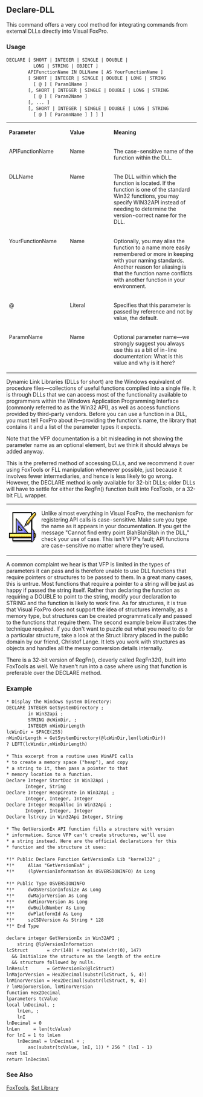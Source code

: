 ## Declare-DLL

This command offers a very cool method for integrating commands from external DLLs directly into Visual FoxPro.

### Usage

```foxpro
DECLARE [ SHORT | INTEGER | SINGLE | DOUBLE |
          LONG | STRING | OBJECT ]
        APIFunctionName IN DLLName [ AS YourFunctionName ]
        [ SHORT | INTEGER | SINGLE | DOUBLE | LONG | STRING
          [ @ ] [ Param1Name ]
        [, SHORT | INTEGER | SINGLE | DOUBLE | LONG | STRING
          [ @ ] [ Param2Name ]
        [, ... ]
        [, SHORT | INTEGER | SINGLE | DOUBLE | LONG | STRING
          [ @ ] [ ParamnName ] ] ] ]
```
<table>
<tr>
  <td width="32%" valign="top">
  <p><b>Parameter</b></p>
  </td>
  <td width=23% valign=top>
  <p><b>Value</b></p>
  </td>
  <td width=45% valign=top>
  <p><b>Meaning</b></p>
  </td>
 </tr>
<tr>
  <td width="32%" valign="top">
  <p>APIFunctionName</p>
  </td>
  <td width=23% valign=top>
  <p>Name</p>
  </td>
  <td width=45% valign=top>
  <p>The case-sensitive name of the function within the DLL.</p>
  </td>
 </tr>
<tr>
  <td width="32%" valign="top">
  <p>DLLName</p>
  </td>
  <td width=23% valign=top>
  <p>Name</p>
  </td>
  <td width=45% valign=top>
  <p>The DLL within which the function is located. If the function is one of the standard Win32 functions, you may specify WIN32API instead of needing to determine the version-correct name for the DLL.</p>
  </td>
 </tr>
<tr>
  <td width="32%" valign="top">
  <p>YourFunctionName</p>
  </td>
  <td width=23% valign=top>
  <p>Name</p>
  </td>
  <td width=45% valign=top>
  <p>Optionally, you may alias the function to a name more easily remembered or more in keeping with your naming standards. Another reason for aliasing is that the function name conflicts with another function in your environment.</p>
  </td>
 </tr>
<tr>
  <td width="32%" valign="top">
  <p>@</p>
  </td>
  <td width=23% valign=top>
  <p>Literal</p>
  </td>
  <td width=45% valign=top>
  <p>Specifies that this parameter is passed by reference and not by value, the default.</p>
  </td>
 </tr>
<tr>
  <td width="32%" valign="top">
  <p>Param<i>n</i>Name</p>
  </td>
  <td width=23% valign=top>
  <p>Name</p>
  </td>
  <td width=45% valign=top>
  <p>Optional parameter name&mdash;we strongly suggest you always use this as a bit of in-line documentation: What is this value and why is it here?</p>
  </td>
 </tr>
</table>

Dynamic Link Libraries (DLLs for short) are the Windows equivalent of procedure files&mdash;collections of useful functions compiled into a single file. It is through DLLs that we can access most of the functionality available to programmers within the Windows Application Programming Interface (commonly referred to as the Win32 API), as well as access functions provided by third-party vendors. Before you can use a function in a DLL, you must tell FoxPro about it&mdash;providing the function's name, the library that contains it and a list of the parameter types it expects.

Note that the VFP documentation is a bit misleading in not showing the parameter name as an optional element, but we think it should always be added anyway.

This is the preferred method of accessing DLLs, and we recommend it over using FoxTools or FLL manipulation whenever possible, just because it involves fewer intermediaries, and hence is less likely to go wrong. However, the DECLARE method is only available for 32-bit DLLs; older DLLs will have to settle for either the RegFn() function built into FoxTools, or a 32-bit FLL wrapper.

<table>
<tr>
  <td width="17%" valign="top">
<p><img width="87" height="88" src="Design.gif">
  </td>
  <td width=83%>
  <p>Unlike almost everything in Visual FoxPro, the mechanism for registering API calls is case-sensitive. Make sure you type the name as it appears in your documentation. If you get the message &quot;Cannot find entry point BlahBlahBlah in the DLL,&quot; check your use of case. This isn't VFP's fault; API functions are case-sensitive no matter where they're used.</p>
  </td>
 </tr>
</table>

A common complaint we hear is that VFP is limited in the types of parameters it can pass and is therefore unable to use DLL functions that require pointers or structures to be passed to them. In a great many cases, this is untrue. Most functions that require a pointer to a string will be just as happy if passed the string itself. Rather than declaring the function as requiring a DOUBLE to point to the string, modify your declaration to STRING and the function is likely to work fine. As for structures, it is true that Visual FoxPro does not support the idea of structures internally, as a memory type, but structures can be created programmatically and passed to the functions that require them. The second example below illustrates the technique required. If you don't want to puzzle out what you need to do for a particular structure, take a look at the Struct library placed in the public domain by our friend, Christof Lange. It lets you work with structures as objects and handles all the messy conversion details internally.

There is a 32-bit version of RegFn(), cleverly called RegFn32(), built into FoxTools as well. We haven't run into a case where using that function is preferable over the DECLARE method.

### Example

```foxpro
* Display the Windows System Directory:
DECLARE INTEGER GetSystemDirectory ;
        in Win32api ;
        STRING @cWinDir, ;
        INTEGER nWinDirLength
lcWinDir = SPACE(255)
nWinDirLength = GetSystemDirectory(@lcWinDir,len(lcWinDir))
? LEFT(lcWindir,nWinDirLength)

* This excerpt from a routine uses WinAPI calls
* to create a memory space ("heap"), and copy
* a string to it, then pass a pointer to that
* memory location to a function.
Declare Integer StartDoc in Win32Api ;
       Integer, String
Declare Integer HeapCreate in Win32Api ;
       Integer, Integer, Integer
Declare Integer HeapAlloc in Win32Api ;
       Integer, Integer, Integer
Declare lstrcpy in Win32Api Integer, String

* The GetVersionEx API function fills a structure with version
* information. Since VFP can't create structures, we'll use
* a string instead. Here are the official declarations for this
* function and the structure it uses:

*!* Public Declare Function GetVersionEx Lib "kernel32" ;
*!*     Alias "GetVersionExA" ;
*!*     (lpVersionInformation As OSVERSIONINFO) As Long

*!* Public Type OSVERSIONINFO
*!*     dwOSVersionInfoSize As Long
*!*     dwMajorVersion As Long
*!*     dwMinorVersion As Long
*!*     dwBuildNumber As Long
*!*     dwPlatformId As Long
*!*     szCSDVersion As String * 128
*!* End Type

declare integer GetVersionEx in Win32API ;
    string @lpVersionInformation
lcStruct       = chr(148) + replicate(chr(0), 147)
  && Initialize the structure as the length of the entire
  && structure followed by nulls.
lnResult       = GetVersionEx(@lcStruct)
lnMajorVersion = Hex2Decimal(substr(lcStruct, 5, 4))
lnMinorVersion = Hex2Decimal(substr(lcStruct, 9, 4))
? lnMajorVersion, lnMinorVersion
function Hex2Decimal
lparameters tcValue
local lnDecimal, ;
    lnLen, ;
    lnI
lnDecimal = 0
lnLen     = len(tcValue)
for lnI = 1 to lnLen
    lnDecimal = lnDecimal + ;
        asc(substr(tcValue, lnI, 1)) * 256 ^ (lnI - 1)
next lnI
return lnDecimal
```
### See Also

[FoxTools](s4g450.md), [Set Library](s4g232.md)